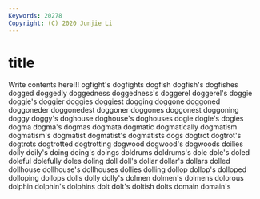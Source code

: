 ```yaml
---
Keywords: 20278
Copyright: (C) 2020 Junjie Li
---
```


# title

Write contents here!!!
ogfight's 
dogfights 
dogfish 
dogfish's 
dogfishes 
dogged 
doggedly
doggedness 
doggedness's 
doggerel 
doggerel's 
doggie 
doggie's 
doggier 
doggies 
doggiest 
dogging
doggone 
doggoned 
doggoneder 
doggonedest 
doggoner 
doggones 
doggonest 
doggoning 
doggy 
doggy's
doghouse 
doghouse's 
doghouses 
dogie 
dogie's 
dogies 
dogma 
dogma's 
dogmas 
dogmata
dogmatic 
dogmatically 
dogmatism 
dogmatism's 
dogmatist 
dogmatist's 
dogmatists 
dogs 
dogtrot 
dogtrot's
dogtrots 
dogtrotted 
dogtrotting 
dogwood 
dogwood's 
dogwoods 
doilies 
doily 
doily's 
doing
doing's 
doings 
doldrums 
doldrums's 
dole 
dole's 
doled 
doleful 
dolefully 
doles
doling 
doll 
doll's 
dollar 
dollar's 
dollars 
dolled 
dollhouse 
dollhouse's 
dollhouses
dollies 
dolling 
dollop 
dollop's 
dolloped 
dolloping 
dollops 
dolls 
dolly 
dolly's
dolmen 
dolmen's 
dolmens 
dolorous 
dolphin 
dolphin's 
dolphins 
dolt 
dolt's 
doltish
dolts 
domain 
domain's 
